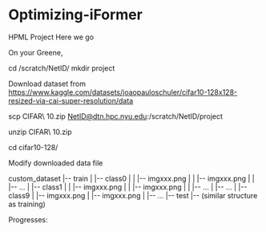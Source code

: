 # Optimizing-iFormer
HPML Project Here we go

On your Greene, 

cd /scratch/NetID/
mkdir project

Download dataset from https://www.kaggle.com/datasets/joaopauloschuler/cifar10-128x128-resized-via-cai-super-resolution/data

scp CIFAR\ 10.zip NetID@dtn.hpc.nyu.edu:/scratch/NetID/project

unzip CIFAR\ 10.zip 

cd cifar10-128/

Modify downloaded data file

custom_dataset
|-- train
|   |-- class0
|   |   |-- imgxxx.png
|   |   |-- imgxxx.png
|   |   |-- ...
|   |-- class1
|   |   |-- imgxxx.png
|   |   |-- imgxxx.png
|   |   |-- ...
|   |-- ...
|   |-- class9
|       |-- imgxxx.png
|       |-- imgxxx.png
|       |-- ...
|-- test
    |-- (similar structure as training)


Progresses:

